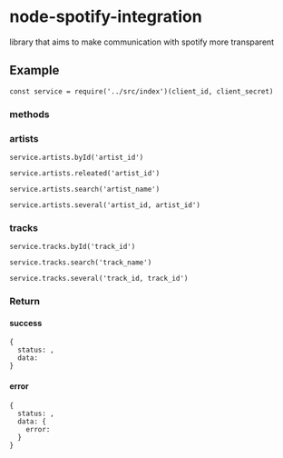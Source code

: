 # node-spotify-integration
library that aims to make communication with spotify more transparent

## Example

```
const service = require('../src/index')(client_id, client_secret)
```

### methods

### artists

```
service.artists.byId('artist_id')
```
```
service.artists.releated('artist_id')
```
```
service.artists.search('artist_name')
```
```
service.artists.several('artist_id, artist_id')
```

### tracks

```
service.tracks.byId('track_id')
```
```
service.tracks.search('track_name')
```
```
service.tracks.several('track_id, track_id')
```

### Return

#### success
```
{
  status: ,
  data: 
}
```

#### error
```
{
  status: ,
  data: {
    error:
  }
}
```
